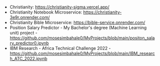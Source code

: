 - Christianity:  https://christianity-sigma.vercel.app/
- Christianity Notebook Microservice:  https://christianity-3e9r.onrender.com/
- Christianity Bible Microservice:  https://bible-service.onrender.com/
- Position Salary Predictor - My Bachelor's degree (Machine Learning unit) project -https://github.com/mosesimbahale0/MyProjects/blob/main/positon_salary_predictor0.ipynb 
- IBM Research - Africa Technical Challenge 2022 - https://github.com/mosesimbahale0/MyProjects/blob/main/IBM_research_ATC_2022.ipynb


   
